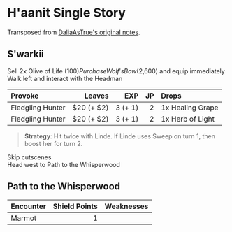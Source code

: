 # H'aanit Single Story

Transposed from [DaliaAsTrue's original notes](https://drive.google.com/file/d/1rAopN7ZrQXQC0X60xdQ2_iA_EQsTjFgR/view).

## S'warkii

Sell 2x Olive of Life ($100)  
Purchase Wolf's Bow ($2,600) and equip immediately  
Walk left and interact with the Headman  

| Provoke | Leaves | EXP |  JP | Drops |
| :-- | --: | --: | --: | :-- |
| Fledgling Hunter | $20 (+ $2) | 3 (+ 1) | 2 | 1x Healing Grape |
| Fledgling Hunter | $20 (+ $2) | 3 (+ 1) | 2 | 1x Herb of Light |

> **Strategy**: Hit twice with Linde. If Linde uses Sweep on turn 1, then boost her for turn 2.

Skip cutscenes  
Head west to Path to the Whisperwood

## Path to the Whisperwood

| Encounter | Shield Points | Weaknesses |
| :-- | --: | :-- |
| Marmot | 1 | ![]() 